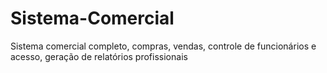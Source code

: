 # Sistema-Comercial
Sistema comercial completo, compras, vendas, controle de funcionários e acesso, geração de relatórios profissionais
